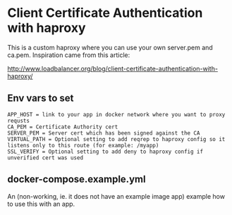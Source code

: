 # Client Certificate Authentication with haproxy

This is a custom haproxy where you can use your own server.pem and ca.pem. Inspiration came from this article:

http://www.loadbalancer.org/blog/client-certificate-authentication-with-haproxy/

## Env vars to set

```
APP_HOST = link to your app in docker network where you want to proxy requsts
CA_PEM = Certificate Authority cert
SERVER_PEM = Server cert which has been signed against the CA
VIRTUAL_PATH = Optional setting to add reqrep to haproxy config so it listens only to this route (for example: /myapp)
SSL_VERIFY = Optional setting to add deny to haproxy config if unverified cert was used
```

## docker-compose.example.yml

An (non-working, ie. it does not have an example image app) example how to use this with an app.
